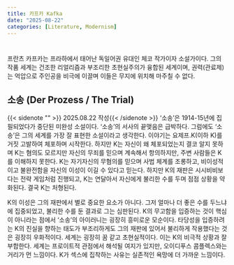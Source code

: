 ```yaml
---
title: 카프카 Kafka
date: "2025-08-22"
categories: [Literature, Modernism]
---
```


#

프란츠 카프카는 프라하에서 태어난 독일어권 유대인 체코 작가이자 소설가이다. 그의 작품 세계는 건조한 리얼리즘과 부조리한 초현실주의가 융합된 세계이며, 권력(관료제)는 억압으로 주인공을 비극에 이끌며 이들은 무지에 위치해 마주칠 수 없다.

## 소송 (Der Prozess / The Trial)

{{< sidenote "" >}} 2025.08.22 작성{{< /sidenote >}}
‘소송’은 1914-15년에 집필되었다가 중단된 미완성 소설이다. ‘소송’의 서사의 끝맺음은 급박하다. 그럼에도 ‘소송’은 그의 세계를 가장 잘 표현한 소설이라고 생각한다. 이야기는 요제프.K(이하 K)를 거짓 고발하여 체포하며 시작한다. 하지만 K는 자신이 왜 체포되었는지 결코 알지 못하며 K는 혐의도 모르지만 자신의 무죄를 믿으며 계속해서 항의하지만, 주변 사람들은 K를 이해하지 못한다. K는 자기자신의 무혐의를 믿으며 사법 체계를 조롱하고, 비이성적이고 불완전함을 자신의 이성이 이길 수 있다고 믿는다. 하지만 K의 재판은 시시비비보다는 전략 게임처럼 진행되고, K는 연달아서 자신에게 불리한 수를 두며 점점 상황을 약화된다. 결국 K는 처형된다.

K의 이성은 그의 재판에서 별로 중요한 요소가 아니다. 그저 얼마나 더 좋은 수를 두느냐에 집중되었고, 불리한 수를 둔 결과로 그는 심판된다. K의 무고함을 입증하는 것이 핵심이 아니라는 점에서 ‘소송’의 아이러니는 굉장히 흥미로운 모순이다. 타당성을 입증하려는 K의 진실을 향하는 태도가 부조리하게도 그의 재판에 있어서 불리하게 작용했다는 것은 굉장히 우화적이다. 세계는 굉장히 꿈 같고 초현실적이다. 이는 K의 비극적 상황과 잘 부합한다. 세계는 프로이트적 관점에서 해석될 여지가 있지만, 오이디푸스 콤플렉스와는 거리가 먼 느낌이다. K가 섹스에 집착하는 사유는 실존적인 욕망에 더 가까운 느낌이다.